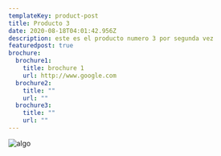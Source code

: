 ```yaml
---
templateKey: product-post
title: Producto 3
date: 2020-08-18T04:01:42.956Z
description: este es el producto numero 3 por segunda vez
featuredpost: true
brochure:
  brochure1:
    title: brochure 1
    url: http://www.google.com
  brochure2:
    title: ""
    url: ""
  brochure3:
    title: ""
    url: ""
---
```

![algo](/img/30_2x-300x300-removebg-preview.png "algo")
